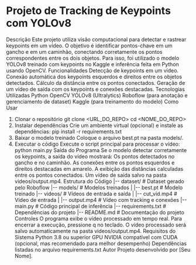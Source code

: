 # Projeto de Tracking de Keypoints com YOLOv8
Descrição
Este projeto utiliza visão computacional para detectar e rastrear keypoints em um vídeo. O objetivo é identificar pontos-chave em um gancho e em um caminhão, conectando corretamente os pontos correspondentes entre os dois objetos. Para isso, foi utilizado o modelo YOLOv8 treinado com keypoints no Kaggle e inferência feita em Python usando OpenCV.
Funcionalidades
Detecção de keypoints em um vídeo.
Conexão automática dos keypoints esquerdos e direitos entre os objetos detectados.
Cálculo da distância entre os pontos conectados.
Geração de um vídeo de saída com os keypoints e conexões destacadas.
Tecnologias Utilizadas
Python
OpenCV
YOLOv8 (Ultralytics)
Roboflow (para anotação e gerenciamento de dataset)
Kaggle (para treinamento do modelo)
Como Usar
1. Clonar o repositório
git clone <URL_DO_REPO>
cd <NOME_DO_REPO>
2. Instalar dependências
Crie um ambiente virtual (opcional) e instale as dependências:
pip install -r requirements.txt
3. Baixar o modelo treinado
Coloque o arquivo best.pt na pasta models/.
4. Executar o código
Execute o script principal para processar o vídeo:
python main.py
Saída do Programa
Se o modelo detectar corretamente os keypoints, a saída do vídeo mostrará:
Os pontos detectados no gancho e no caminhão.
As conexões entre os pontos esquerdos e direitos destacadas em amarelo.
A exibição das distâncias calculadas entre os pontos conectados.
Um vídeo de saída salvo na pasta videos/output.mp4.
Estrutura do Código
|-- dataset/                # Dataset gerado pelo Roboflow
|-- models/                 # Modelos treinados
|   |-- best.pt             # Modelo treinado
|-- videos/                 # Vídeos de entrada e saída
|   |-- cut_vid.mp4         # Vídeo de entrada
|   |-- output.mp4          # Vídeo com tracking e conexões
|-- main.py                 # Código principal de inferência
|-- requirements.txt        # Dependências do projeto
|-- README.md               # Documentação do projeto
Controles
O programa exibe o vídeo processado em tempo real.
Para encerrar a execução, pressione q no teclado.
O vídeo processado será salvo automaticamente na pasta videos/output.mp4.
Requisitos do Sistema
Python 3.8 ou superior
GPU NVIDIA compatível com CUDA (opcional, mas recomendado para melhor desempenho)
Dependências listadas no arquivo requirements.txt
Autor
Projeto desenvolvido por [Seu Nome].
